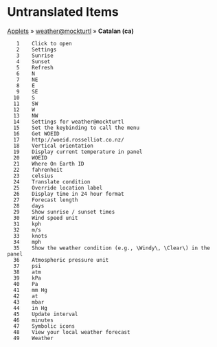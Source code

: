 # Untranslated Items
[Applets](../../../README.md) &#187; [weather@mockturtl](../README.md) &#187; **Catalan (ca)**

       1	Click to open
       2	Settings
       3	Sunrise
       4	Sunset
       5	Refresh
       6	N
       7	NE
       8	E
       9	SE
      10	S
      11	SW
      12	W
      13	NW
      14	Settings for weather@mockturtl
      15	Set the keybinding to call the menu
      16	Get WOEID
      17	http://woeid.rosselliot.co.nz/
      18	Vertical orientation
      19	Display current temperature in panel
      20	WOEID
      21	Where On Earth ID
      22	fahrenheit
      23	celsius
      24	Translate condition
      25	Override location label
      26	Display time in 24 hour format
      27	Forecast length
      28	days
      29	Show sunrise / sunset times
      30	Wind speed unit
      31	kph
      32	m/s
      33	knots
      34	mph
      35	Show the weather condition (e.g., \Windy\, \Clear\) in the panel
      36	Atmospheric pressure unit
      37	psi
      38	atm
      39	kPa
      40	Pa
      41	mm Hg
      42	at
      43	mbar
      44	in Hg
      45	Update interval
      46	minutes
      47	Symbolic icons
      48	View your local weather forecast
      49	Weather
